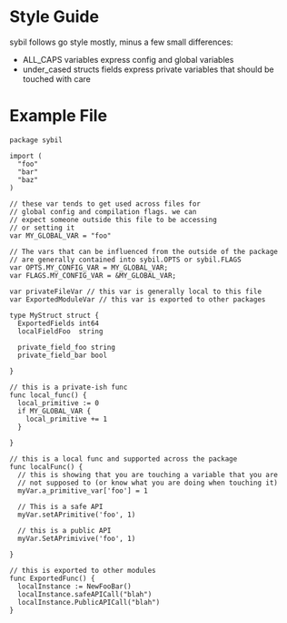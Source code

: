 # Style Guide

sybil follows go style mostly, minus a few small differences:

* ALL_CAPS variables express config and global variables
* under_cased structs fields express private variables that should be touched with care


# Example File


```
package sybil

import (
  "foo"
  "bar"
  "baz"
)

// these var tends to get used across files for
// global config and compilation flags. we can
// expect someone outside this file to be accessing
// or setting it
var MY_GLOBAL_VAR = "foo"

// The vars that can be influenced from the outside of the package
// are generally contained into sybil.OPTS or sybil.FLAGS
var OPTS.MY_CONFIG_VAR = MY_GLOBAL_VAR;
var FLAGS.MY_CONFIG_VAR = &MY_GLOBAL_VAR;

var privateFileVar // this var is generally local to this file
var ExportedModuleVar // this var is exported to other packages

type MyStruct struct {
  ExportedFields int64
  localFieldFoo  string

  private_field_foo string
  private_field_bar bool

}

// this is a private-ish func
func local_func() {
  local_primitive := 0
  if MY_GLOBAL_VAR {
    local_primitive += 1
  }

}

// this is a local func and supported across the package
func localFunc() {
  // this is showing that you are touching a variable that you are
  // not supposed to (or know what you are doing when touching it)
  myVar.a_primitive_var['foo'] = 1

  // This is a safe API
  myVar.setAPrimitive('foo', 1)

  // this is a public API
  myVar.SetAPrimivive('foo', 1)

}

// this is exported to other modules
func ExportedFunc() {
  localInstance := NewFooBar()
  localInstance.safeAPICall("blah")
  localInstance.PublicAPICall("blah")
}

```
